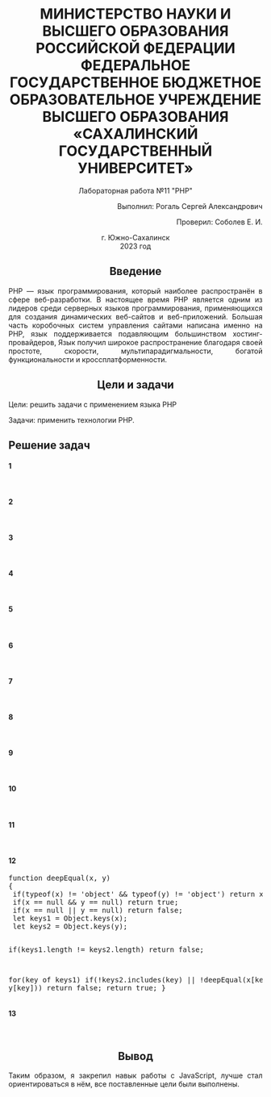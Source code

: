 <h1 align="center" paddin> МИНИСТЕРСТВО НАУКИ И ВЫСШЕГО ОБРАЗОВАНИЯ РОССИЙСКОЙ ФЕДЕРАЦИИ ФЕДЕРАЛЬНОЕ ГОСУДАРСТВЕННОЕ БЮДЖЕТНОЕ ОБРАЗОВАТЕЛЬНОЕ УЧРЕЖДЕНИЕ ВЫСШЕГО ОБРАЗОВАНИЯ «САХАЛИНСКИЙ ГОСУДАРСТВЕННЫЙ УНИВЕРСИТЕТ»</h1>

<p align="center">Лабораторная работа №11 "PHP" </p>

<p align="right">Выполнил: Рогаль Сергей Александрович</p>
<p align="right">Проверил: Соболев Е. И.</p>

<p align="center">г. Южно-Сахалинск <br> 2023 год</p>

<h2 align="center">Введение</h2>
<p align="justify">PHP — язык программирования, который наиболее распространён в сфере веб-разработки.
В настоящее время PHP является одним из лидеров среди серверных языков программирования, применяющихся для создания динамических веб-сайтов и веб-приложений. Большая часть коробочных систем управления сайтами написана именно на PHP, язык поддерживается подавляющим большинством хостинг-провайдеров, Язык получил широкое распространение благодаря своей простоте, скорости, мультипарадигмальности, богатой функциональности и кроссплатформенности.
</p>

<h2 align="center">Цели и задачи</h2>
<palign="justify">Цели: решить задачи с применением языка PHP</p>
<palign="justify">Задачи: применить технологии PHP.</p>

<h2>Решение задач</h2>
<h4>1</h4>
<pre>
<script>
let arr = [12,15,16,24,30];
let del = 4;
function Func(array,number)
{
let count=0;
let res = [];
for(let i=0; i<array.length; i++)
{
if (array[i]%number==0)
{
res[count]=array[i];
count++;
}
}
return res;
}
let res = Func(arr,del);
for(let i=0; i<res.length; i++)
{
console.log(res[i]);
}
</script>
</pre>
<h4>2</h4>
<pre>
<script>
var str1 = 'fgfggg';
var str2 = 'fgggggfffFFFGG';
function Compare(str1,str2)
{
	str1=str1.toLowerCase();
	str2=str2.toLowerCase();
	str1=str1.replaceAll(' ', '');
	str2=str2.replaceAll(' ', '');
	if (str1.length<str2.length)
	{
		let temp=str1;
		str1=str2;
		str2=temp;
	}
	for (let i=0;i<str1.length;i++)
	{
		if (!str2.includes(str1[i]))
		{
			return false;
		}
	}
	return true;
}
if (Compare(str1,str2)) alert('это анаграммы')
else alert('это не анаграммы');
</script>
</pre>
<h4>3</h4>
<pre>
<script>
var str = "Sergey";
function FindGlas(str)
{
	let count=0;
	let glasn = 'aeiou'
	for (let i=0;i<str.length;i++)
	if (glasn.includes(str[i])) count++;
	return count;
}
alert(FindGlas(str));
</script>
</pre>
<h4>4</h4>
<pre>
<script>
var str='#';
for (let i=1;i<=7;i++)
{
	document.write(str+'<br>');
	str+='#';
}
</script>
</pre>
<h4>5</h4>
<pre>
<script>
for (let i=1;i<=100;i++)
{
	let str=i+" ";
	if (i%3==0) str+='Fizz';
	if (i%5==0) str+='Buzz';
	console.log(str);
}
</script>
</pre>
<h4>6</h4>
<pre>
<script>
var str="";
var size=8;
for (let i=0;i<size;i++)
{
	for (let j=0;j<size;j++)
		{
			if ((i+j)%2!=0) str+="#"
				else str+=" ";
		}
	str+="\n";
}
console.log(str);
</script>
</pre>
<h4>7</h4>
<pre>
<script>
function Min(a,b)
{
	res = a<b ? a : b;
	return res;
}
alert("Сравнение чисел 3 и 7...");
alert(Min(3,7)+" меньше");
</script>
</pre>
<h4>8</h4>
<pre>
<script>
function isEven(x)
{
	if (x<0) return false;
	if (x==0) return true;
	if (x==1) return false;
	return isEven(x-2);
}
alert("Четное ли число 50?"+"\n"+" - "+ isEven(50));
alert("Четное ли число 75?"+"\n"+" - "+ isEven(75));
console.log(isEven(-1));
</script>
</pre>
<h4>9</h4>
<pre>
<script>
function countBs(str)
{
	let count=0;
	for (let i=0;i<=str.length;i++)
	{
		if (str[i]=='B') count++;
	}
	return count;
}
function countChar(str,symbol)
{
	let count=0;
	for (let i=0;i<=str.length;i++)
	{
		if (str[i]==symbol) count++;
	}
	return count;
}
var str="BOBS"
console.log("Количество символов В в строке <<BOBS>> равно " + countBs(str));
str="Web-technologies";
var symbol='e'
console.log(`Количество символов В в строке <<${str}>> равно ` + countChar(str,symbol));
</script>
</pre>
<h4>10</h4>
<pre>
<script>

function range(begin,end,step=1)
{
	let res = [];
	let count=0;
	if (step<0)
	{
		begin*=-1;
		end*=-1;
		step*=-1;
	}
	for(let i=begin; i<=end; i+=step)
	{
		res[count]=Math.abs(i);
		count++;
	}
	return res;
	
}
function sum(array)
{
	let res=0;
	for(let i=0; i<array.length; i++)
	{
		res+=array[i];
	}
	return res;
}
arr1 = range(5,1,-1);
for(let i=0; i<arr1.length; i++)
	{
		console.log(arr1[i]);
	}
console.log("Сумма чисел массива: " + sum(arr1));
</script>
</pre>
<h4>11</h4>
<pre>
<script>

function reverseArray(array)
{
	let res = [];
	for(let i=0; i<array.length; i++)
		res[i]=array[array.length-1-i];
	return res;
}
function reverseArrayInPlace(array)
{

	for(let i=0; i<array.length; i++)
		array[i]=array[array.length-1-i];
	return;
}

function printArray(array)
{
	let res="";
	for(let i=0; i<array.length; i++)
	{
		res+=array[i]+" ";
	}
	console.log(res);
}

var arr = [12,15,16,24,30];
console.log("Исходный массив: ");
printArray(arr);

var newArr = reverseArray(arr);
console.log("Новый массив после reverseArray: ");
printArray(newArr);

reverseArrayInPlace(arr);
console.log("Исходный массив после reverseArrayInPlace: ");
printArray(arr);
</script>
</script>
</pre>
<h4>12</h4>
<pre>
function deepEqual(x, y)
{
 if(typeof(x) != 'object' && typeof(y) != 'object') return x === y;
 if(x == null && y == null) return true;
 if(x == null || y == null) return false;
 let keys1 = Object.keys(x);
 let keys2 = Object.keys(y);

 if(keys1.length != keys2.length) return false;

 for(key of keys1)
 if(!keys2.includes(key) || !deepEqual(x[key], y[key])) return false;
 return true;
}
</pre>
<h4>13</h4>
<pre>
<script>
var arr2 = [
  1,
  [2, 3,8],
  [4, 5, 6],
];
var newArr=[];
const sumWithInitial = arr2.reduce((Arr, current) => Arr.concat(current), newArr);

var res = sumWithInitial;
for(let i=0;i<res.length;i++) console.log(res[i]);
</script>
</pre>
<h2 align="center">Вывод</h2>
<p align="justify">Таким образом, я закрепил навык работы с JavaScript, лучше стал ориентироваться в нём, все поставленные цели были выполнены. </p>
